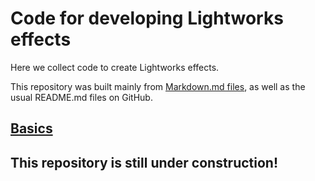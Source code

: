 # Code for developing Lightworks effects
Here we collect code to create Lightworks effects.  

This repository was built mainly from [Markdown.md files](https://guides.github.com/features/mastering-markdown/), 
as well as the usual README.md files on GitHub.  

## [Basics](Basics)
  
## This repository is still under construction!
